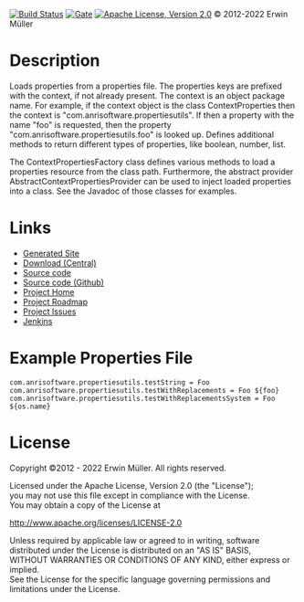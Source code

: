 [![Build Status](https://jenkins.anrisoftware.com/job/com.anrisoftware.propertiesutils-propertiesutils/job/main/badge/icon)](https://jenkins.anrisoftware.com/job/com.anrisoftware.propertiesutils-propertiesutils)
[![Gate](https://sonarcloud.io/api/project_badges/measure?project=devent_propertiesutils&metric=alert_status)](https://sonarcloud.io/project/overview?id=devent_propertiesutils)
[![Apache License, Version 2.0](https://project.anrisoftware.com/attachments/download/217/apache2.0-small.gif)](http://www.apache.org/licenses/LICENSE-2.0)
© 2012-2022 Erwin Müller

Description
===========

Loads properties from a properties file. The properties keys are
prefixed with the context, if not already present. The context is an
object package name. For example, if the context object is the class
ContextProperties then the context is
"com.anrisoftware.propertiesutils". If then a property with the name
"foo" is requested, then the property
"com.anrisoftware.propertiesutils.foo" is looked up. Defines additional
methods to return different types of properties, like boolean, number,
list.

The ContextPropertiesFactory class defines various methods to load a
properties resource from the class path. Furthermore, the abstract
provider AbstractContextPropertiesProvider can be used to inject loaded
properties into a class. See the Javadoc of those classes for examples.

Links
=====

-   [Generated
    Site](https://javadoc.anrisoftware.com/com.anrisoftware.propertiesutils/propertiesutils/4.6.3/index.html)
-   [Download
    (Central)](https://search.maven.org/search?q=g:com.anrisoftware.propertiesutils)
-   [Source
    code](https://gitea.anrisoftware.com/com.anrisoftware.propertiesutils/propertiesutils)
-   [Source code (Github)](https://github.com/devent/propertiesutils)
-   [Project
    Home](https://project.anrisoftware.com/projects/propertiesutils)
-   [Project
    Roadmap](https://project.anrisoftware.com/projects/propertiesutils/roadmap)
-   [Project
    Issues](https://project.anrisoftware.com/projects/propertiesutils/issues)
-   [Jenkins](https://jenkins.anrisoftware.com/job/com.anrisoftware.propertiesutils-propertiesutils)

Example Properties File
=======================

    com.anrisoftware.propertiesutils.testString = Foo
    com.anrisoftware.propertiesutils.testWithReplacements = Foo ${foo}
    com.anrisoftware.propertiesutils.testWithReplacementsSystem = Foo ${os.name}

License
=======

Copyright ©2012 - 2022 Erwin Müller. All rights reserved.

Licensed under the Apache License, Version 2.0 (the "License");\
you may not use this file except in compliance with the License.\
You may obtain a copy of the License at

http://www.apache.org/licenses/LICENSE-2.0

Unless required by applicable law or agreed to in writing, software\
distributed under the License is distributed on an "AS IS" BASIS,\
WITHOUT WARRANTIES OR CONDITIONS OF ANY KIND, either express or
implied.\
See the License for the specific language governing permissions and\
limitations under the License.

